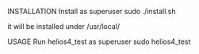 INSTALLATION
Install as superuser
   sudo ./install.sh

it will be installed under /usr/local/

USAGE
Run helios4_test as superuser
   sudo helios4_test
